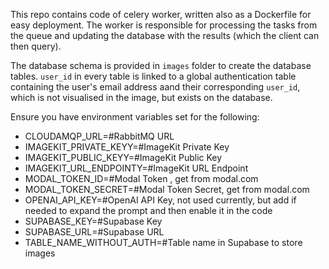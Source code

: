 This repo contains code of celery worker, written also as a Dockerfile for easy deployment.
The worker is responsible for processing the tasks from the queue and updating the database with the results (which the client can then query).

The database schema is provided in `images` folder to create the database tables. `user_id` in every table is linked to a global authentication table containing the user's email address aand their corresponding `user_id`, which is not visualised in the image, but exists on the database.

Ensure you have environment variables set for the following:
 - CLOUDAMQP_URL=#RabbitMQ URL
 - IMAGEKIT_PRIVATE_KEYY=#ImageKit Private Key
 - IMAGEKIT_PUBLIC_KEYY=#ImageKit Public Key
 - IMAGEKIT_URL_ENDPOINTY=#ImageKit URL Endpoint
 - MODAL_TOKEN_ID=#Modal Token , get from modal.com
 - MODAL_TOKEN_SECRET=#Modal Token Secret, get from modal.com
 - OPENAI_API_KEY=#OpenAI API Key, not used currently, but add if needed to expand the prompt and then enable it in the code
 - SUPABASE_KEY=#Supabase Key
 - SUPABASE_URL=#Supabase URL
 - TABLE_NAME_WITHOUT_AUTH=#Table name in Supabase to store images